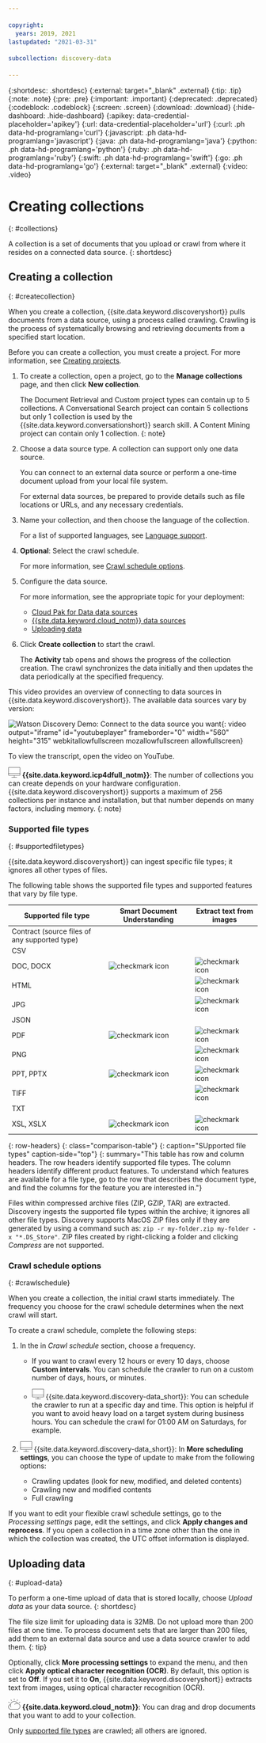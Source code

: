 ```yaml
---

copyright:
  years: 2019, 2021
lastupdated: "2021-03-31"

subcollection: discovery-data

---
```


{:shortdesc: .shortdesc}
{:external: target="_blank" .external}
{:tip: .tip}
{:note: .note}
{:pre: .pre}
{:important: .important}
{:deprecated: .deprecated}
{:codeblock: .codeblock}
{:screen: .screen}
{:download: .download}
{:hide-dashboard: .hide-dashboard}
{:apikey: data-credential-placeholder='apikey'} 
{:url: data-credential-placeholder='url'}
{:curl: .ph data-hd-programlang='curl'}
{:javascript: .ph data-hd-programlang='javascript'}
{:java: .ph data-hd-programlang='java'}
{:python: .ph data-hd-programlang='python'}
{:ruby: .ph data-hd-programlang='ruby'}
{:swift: .ph data-hd-programlang='swift'}
{:go: .ph data-hd-programlang='go'}
{:external: target="_blank" .external}
{:video: .video}

# Creating collections
{: #collections}

<!-- c/s help for the *Manage collections* page. Do not delete. -->

A collection is a set of documents that you upload or crawl from where it resides on a connected data source.
{: shortdesc}


## Creating a collection
{: #createcollection}

When you create a collection, {{site.data.keyword.discoveryshort}} pulls documents from a data source, using a process called crawling. Crawling is the process of systematically browsing and retrieving documents from a specified start location.

Before you can create a collection, you must create a project. For more information, see [Creating projects](/docs/discovery-data?topic=discovery-data-projects).

1.  To create a collection, open a project, go to the **Manage collections** page, and then click **New collection**.

    The Document Retrieval and Custom project types can contain up to 5 collections. A Conversational Search project can contain 5 collections but only 1 collection is used by the {{site.data.keyword.conversationshort}} search skill. A Content Mining project can contain only 1 collection.
    {: note}
1.  Choose a data source type. A collection can support only one data source.

    You can connect to an external data source or perform a one-time document upload from your local file system.

    For external data sources, be prepared to provide details such as file locations or URLs, and any necessary credentials.
1.  Name your collection, and then choose the language of the collection. 

    For a list of supported languages, see [Language support](/docs/discovery-data?topic=discovery-data-language-support).
1.  **Optional**: Select the crawl schedule. 

    For more information, see [Crawl schedule options](/docs/discovery-data?topic=discovery-data-collections#crawlschedule).
1.  Configure the data source.

    For more information, see the appropriate topic for your deployment:

    - [Cloud Pak for Data data sources](/docs/discovery-data?topic=discovery-data-collection-types)
    - [{{site.data.keyword.cloud_notm}} data sources](/docs/discovery-data?topic=discovery-data-sources)
    - [Uploading data](#upload-data)
1.  Click **Create collection** to start the crawl.

    The **Activity** tab opens and shows the progress of the collection creation. The crawl synchronizes the data initially and then updates the data periodically at the specified frequency.

This video provides an overview of connecting to data sources in {{site.data.keyword.discoveryshort}}. The available data sources vary by version:

![Watson Discovery Demo: Connect to the data source you want](https://www.youtube.com/embed/MPCOwMgn1p4){: video output="iframe" id="youtubeplayer" frameborder="0" width="560" height="315" webkitallowfullscreen mozallowfullscreen allowfullscreen}

To view the transcript, open the video on YouTube.

![Cloud Pak for Data only](images/desktop.png) **{{site.data.keyword.icp4dfull_notm}}**: The number of collections you can create depends on your hardware configuration. {{site.data.keyword.discoveryshort}} supports a maximum of 256 collections per instance and installation, but that number depends on many factors, including memory.
{: note}

### Supported file types
{: #supportedfiletypes}

{{site.data.keyword.discoveryshort}} can ingest specific file types; it ignores all other types of files.

The following table shows the supported file types and supported features that vary by file type.

| Supported file type | Smart Document Understanding | Extract text from images |
|---------------|------------------------------|--------------------------|
| Contract (source files of any supported type) | | |
| CSV | | |
| DOC, DOCX | ![checkmark icon](../../icons/checkmark-icon.svg) | ![checkmark icon](../../icons/checkmark-icon.svg) |
| HTML | | ![checkmark icon](../../icons/checkmark-icon.svg) | |
| JPG | | ![checkmark icon](../../icons/checkmark-icon.svg) |
| JSON | | |
| PDF | ![checkmark icon](../../icons/checkmark-icon.svg) | ![checkmark icon](../../icons/checkmark-icon.svg) |
| PNG | | ![checkmark icon](../../icons/checkmark-icon.svg) |
| PPT, PPTX | ![checkmark icon](../../icons/checkmark-icon.svg) | ![checkmark icon](../../icons/checkmark-icon.svg) |
| TIFF | | ![checkmark icon](../../icons/checkmark-icon.svg) |
| TXT | | |
| XSL, XSLX | ![checkmark icon](../../icons/checkmark-icon.svg) | ![checkmark icon](../../icons/checkmark-icon.svg) |
{: row-headers}
{: class="comparison-table"}
{: caption="SUpported file types" caption-side="top"}
{: summary="This table has row and column headers. The row headers identify supported file types. The column headers identify different product features. To understand which features are available for a file type, go to the row that describes the document type, and find the columns for the feature you are interested in."}
    
Files within compressed archive files (ZIP, GZIP, TAR) are extracted. Discovery ingests the supported file types within the archive; it ignores all other file types. Discovery supports MacOS ZIP files only if they are generated by using a command such as: `zip -r my-folder.zip my-folder -x "*.DS_Store"`. ZIP files created by right-clicking a folder and clicking *Compress* are not supported.

### Crawl schedule options
{: #crawlschedule}

When you create a collection, the initial crawl starts immediately. The frequency you choose for the crawl schedule determines when the next crawl will start. 

To create a crawl schedule, complete the following steps:

1.  In the in *Crawl schedule* section, choose a frequency.

    - If you want to crawl every 12 hours or every 10 days, choose **Custom intervals**. You can schedule the crawler to run on a custom number of days, hours, or minutes.

    - ![Cloud Pak for Data only](images/desktop.png) {{site.data.keyword.discovery-data_short}}: You can schedule the crawler to run at a specific day and time. This option is helpful if you want to avoid heavy load on a target system during business hours. You can schedule the crawl for 01:00 AM on Saturdays, for example.

1.  ![Cloud Pak for Data only](images/desktop.png) {{site.data.keyword.discovery-data_short}}: In **More scheduling settings**, you can choose the type of update to make from the following options:

    - Crawling updates (look for new, modified, and deleted contents)
    - Crawling new and modified contents
    - Full crawling

If you want to edit your flexible crawl schedule settings, go to the *Processing settings* page, edit the settings, and click **Apply changes and reprocess**. If you open a collection in a time zone other than the one in which the collection was created, the UTC offset information is displayed.

## Uploading data
{: #upload-data}

To perform a one-time upload of data that is stored locally, choose *Upload data* as your data source.
{: shortdesc}

The file size limit for uploading data is 32MB. Do not upload more than 200 files at one time. To process document sets that are larger than 200 files, add them to an external data source and use a data source crawler to add them.
{: tip}

Optionally, click **More processing settings** to expand the menu, and then click **Apply optical character recognition (OCR)**. By default, this option is set to **Off**. If you set it to **On**, {{site.data.keyword.discoveryshort}} extracts text from images, using optical character recognition (OCR).

![IBM Cloud only](images/ibm-cloud.png) **{{site.data.keyword.cloud_notm}}**: You can drag and drop documents that you want to add to your collection.

Only [supported file types](supportedfiletypes) are crawled; all others are ignored.
